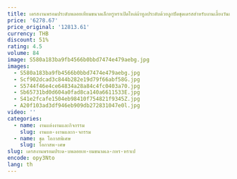 ```yaml
---
title: เดรสงานพรอมประดับพลอยเทียมขนาดเล็กหรูหราเปิดไหล่ผ้าทูลประดับด้วยลูกปัดชุดเดรสสำหรับงานเลี้ยงวันเกิดมีสายคอวีสั้น
price: '6278.67'
price_original: '12813.61'
currency: THB
discount: 51%
rating: 4.5
volume: 84
image: S580a183ba9fb4566b0bbd7474e479aebg.jpg
images:
  - S580a183ba9fb4566b0bbd7474e479aebg.jpg
  - Scf902dcad3c844b282e19d79f66abf58G.jpg
  - S5744f46e4ce64834a28a84c4fc0403a70.jpg
  - Sb65731bd0d604a0fad8ca140a6611533E.jpg
  - S41e2fcafe1504eb98410f754821f9345Z.jpg
  - A20f103ad3df946eb909db272831047e0l.jpg
video: ''
categories:
  - name: งานแต่งงานและกิจกรรม
    slug: งานแต-งงานและก-จกรรม
  - name: ชุด โอกาสพิเศษ
    slug: โอกาสพ-เศษ
slug: เดรสงานพรอมประด-บพลอยเท-ยมขนาดเล-กหร-หราเป
encode: opy3Nto
lang: th
---
```

  